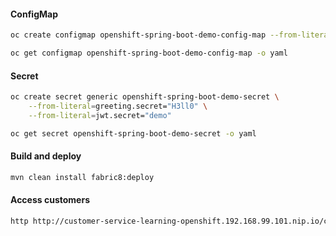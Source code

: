 #### ConfigMap

```bash
oc create configmap openshift-spring-boot-demo-config-map --from-literal=greeting.message="Hello"
```

```bash
oc get configmap openshift-spring-boot-demo-config-map -o yaml
```

#### Secret

```bash
oc create secret generic openshift-spring-boot-demo-secret \
    --from-literal=greeting.secret="H3ll0" \
    --from-literal=jwt.secret="demo"
```

```bash
oc get secret openshift-spring-boot-demo-secret -o yaml
```


#### Build and deploy

```bash
mvn clean install fabric8:deploy
```


#### Access customers

```bash
http http://customer-service-learning-openshift.192.168.99.101.nip.io/customers $HEADER
```

